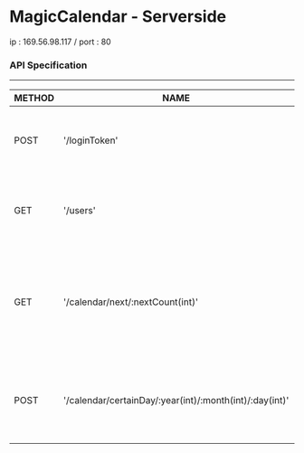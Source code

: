 # MagicCalendar - Serverside

ip : 169.56.98.117 / port : 80



### API Specification
-----
|METHOD|NAME|HEADER|BODY|HEADER|BODY|DESCRIPTION|
|---|---|---|---|---|---|---|
|POST|'/loginToken'|-|GoogleToken(string)|-|JWT(string)|googleToken을 받아 로그인 처리하고 커스텀 토큰을 반환한다.|
|GET|'/users'|Jwt(string)|-|-|userInfo(json)|요청을 받으면 토큰인증을 통해 해당 사용자의 유저 정보를 반환한다.|
|GET|'/calendar/next/:nextCount(int)'|Jwt(string)|-|-|events(json)|10일간의 다음 일정 달력정보를 반환한다., days 키 안에 최대, nextCount 는 최대 2500 설정 가능) json 배열 포함|
|POST|'/calendar/certainDay/:year(int)/:month(int)/:day(int)'|Jwt(string)|-|-|events(json)|특정 날짜(year, month, day)의 일정 달력정보를 반환한다., days 키 배열로 이루어져 있음|